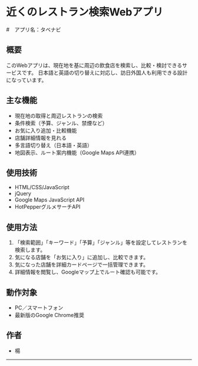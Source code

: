 # 近くのレストラン検索Webアプリ

#　アプリ名：タベナビ

## 概要
このWebアプリは、現在地を基に周辺の飲食店を検索し、比較・検討できるサービスです。
日本語と英語の切り替えに対応し、訪日外国人も利用できる設計になっています。

## 主な機能
- 現在地の取得と周辺レストランの検索
- 条件検索（予算、ジャンル、禁煙など）
- お気に入り追加・比較機能
- 店舗詳細情報を見れる
- 多言語切り替え（日本語・英語）
- 地図表示、ルート案内機能（Google Maps API連携）

## 使用技術
- HTML/CSS/JavaScript
- jQuery
- Google Maps JavaScript API
- HotPepperグルメサーチAPI

## 使用方法
1. 「検索範囲」「キーワード」「予算」「ジャンル」等を設定してレストランを検索します。
2. 気になる店舗を「お気に入り」に追加し、比較できます。
4. 気になった店舗を詳細カードページで一括管理できます。
5. 詳細情報を閲覧し、Googleマップ上でルート確認も可能です。

## 動作対象
- PC／スマートフォン
- 最新版のGoogle Chrome推奨

## 作者
- 楊

---
